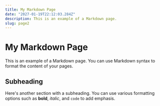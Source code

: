 ```yaml
---
title: My Markdown Page
date: "2027-01-19T22:12:03.284Z"
description: This is an example of a Markdown page.
slug: page2
---
```


# My Markdown Page

This is an example of a Markdown page. You can use Markdown syntax to format the content of your pages. 

## Subheading

Here's another section with a subheading. You can use various formatting options such as **bold**, *italic*, and `code` to add emphasis.